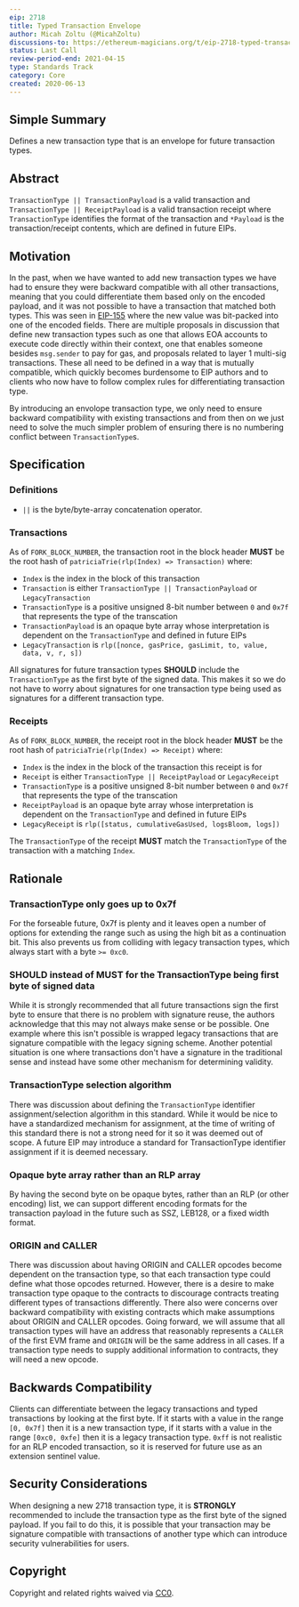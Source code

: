 ```yaml
---
eip: 2718
title: Typed Transaction Envelope
author: Micah Zoltu (@MicahZoltu)
discussions-to: https://ethereum-magicians.org/t/eip-2718-typed-transaction-envelope/4355
status: Last Call
review-period-end: 2021-04-15
type: Standards Track
category: Core
created: 2020-06-13
---
```


## Simple Summary
Defines a new transaction type that is an envelope for future transaction types.

## Abstract
`TransactionType || TransactionPayload` is a valid transaction and `TransactionType || ReceiptPayload` is a valid transaction receipt where `TransactionType` identifies the format of the transaction and `*Payload` is the transaction/receipt contents, which are defined in future EIPs.

## Motivation
In the past, when we have wanted to add new transaction types we have had to ensure they were backward compatible with all other transactions, meaning that you could differentiate them based only on the encoded payload, and it was not possible to have a transaction that matched both types.
This was seen in [EIP-155](./eip-155.md) where the new value was bit-packed into one of the encoded fields.
There are multiple proposals in discussion that define new transaction types such as one that allows EOA accounts to execute code directly within their context, one that enables someone besides `msg.sender` to pay for gas, and proposals related to layer 1 multi-sig transactions.
These all need to be defined in a way that is mutually compatible, which quickly becomes burdensome to EIP authors and to clients who now have to follow complex rules for differentiating transaction type.

By introducing an envolope transaction type, we only need to ensure backward compatibility with existing transactions and from then on we just need to solve the much simpler problem of ensuring there is no numbering conflict between `TransactionType`s.

## Specification
### Definitions
* `||` is the byte/byte-array concatenation operator.

### Transactions
As of `FORK_BLOCK_NUMBER`, the transaction root in the block header **MUST** be the root hash of `patriciaTrie(rlp(Index) => Transaction)` where:
* `Index` is the index in the block of this transaction
* `Transaction` is either `TransactionType || TransactionPayload` or `LegacyTransaction`
* `TransactionType` is a positive unsigned 8-bit number between `0` and `0x7f` that represents the type of the transcation
* `TransactionPayload` is an opaque byte array whose interpretation is dependent on the `TransactionType` and defined in future EIPs
* `LegacyTransaction` is `rlp([nonce, gasPrice, gasLimit, to, value, data, v, r, s])`

All signatures for future transaction types **SHOULD** include the `TransactionType` as the first byte of the signed data.
This makes it so we do not have to worry about signatures for one transaction type being used as signatures for a different transaction type.

### Receipts
As of `FORK_BLOCK_NUMBER`, the receipt root in the block header **MUST** be the root hash of `patriciaTrie(rlp(Index) => Receipt)` where:
* `Index` is the index in the block of the transaction this receipt is for
* `Receipt` is either `TransactionType || ReceiptPayload` or `LegacyReceipt`
* `TransactionType` is a positive unsigned 8-bit number between `0` and `0x7f` that represents the type of the transcation
* `ReceiptPayload` is an opaque byte array whose interpretation is dependent on the `TransactionType` and defined in future EIPs
* `LegacyReceipt` is `rlp([status, cumulativeGasUsed, logsBloom, logs])`

The `TransactionType` of the receipt **MUST** match the `TransactionType` of the transaction with a matching `Index`.

## Rationale
### TransactionType only goes up to 0x7f
For the forseable future, 0x7f is plenty and it leaves open a number of options for extending the range such as using the high bit as a continuation bit.
This also prevents us from colliding with legacy transaction types, which always start with a byte `>= 0xc0`.
### **SHOULD** instead of **MUST** for the TransactionType being first byte of signed data
While it is strongly recommended that all future transactions sign the first byte to ensure that there is no problem with signature reuse, the authors acknowledge that this may not always make sense or be possible.
One example where this isn't possible is wrapped legacy transactions that are signature compatible with the legacy signing scheme.
Another potential situation is one where transactions don't have a signature in the traditional sense and instead have some other mechanism for determining validity.
### TransactionType selection algorithm
There was discussion about defining the `TransactionType` identifier assignment/selection algorithm in this standard.
While it would be nice to have a standardized mechanism for assignment, at the time of writing of this standard there is not a strong need for it so it was deemed out of scope.
A future EIP may introduce a standard for TransactionType identifier assignment if it is deemed necessary.
### Opaque byte array rather than an RLP array
By having the second byte on be opaque bytes, rather than an RLP (or other encoding) list, we can support different encoding formats for the transaction payload in the future such as SSZ, LEB128, or a fixed width format.
### ORIGIN and CALLER
There was discussion about having ORIGIN and CALLER opcodes become dependent on the transaction type, so that each transaction type could define what those opcodes returned.
However, there is a desire to make transaction type opaque to the contracts to discourage contracts treating different types of transactions differently.
There also were concerns over backward compatibility with existing contracts which make assumptions about ORIGIN and CALLER opcodes.
Going forward, we will assume that all transaction types will have an address that reasonably represents a `CALLER` of the first EVM frame and `ORIGIN` will be the same address in all cases.
If a transaction type needs to supply additional information to contracts, they will need a new opcode.

## Backwards Compatibility
Clients can differentiate between the legacy transactions and typed transactions by looking at the first byte.
If it starts with a value in the range `[0, 0x7f]` then it is a new transaction type, if it starts with a value in the range `[0xc0, 0xfe]` then it is a legacy transaction type.
`0xff` is not realistic for an RLP encoded transaction, so it is reserved for future use as an extension sentinel value.

## Security Considerations
When designing a new 2718 transaction type, it is **STRONGLY** recommended to include the transaction type as the first byte of the signed payload.  If you fail to do this, it is possible that your transaction may be signature compatible with transactions of another type which can introduce security vulnerabilities for users.

## Copyright
Copyright and related rights waived via [CC0](https://creativecommons.org/publicdomain/zero/1.0/).
